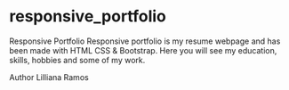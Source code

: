 # responsive_portfolio

Responsive Portfolio
Responsive portfolio is my resume webpage and has been made with HTML CSS & Bootstrap.
Here you will see my education, skills, hobbies and some of my work. 

Author
Lilliana Ramos 


